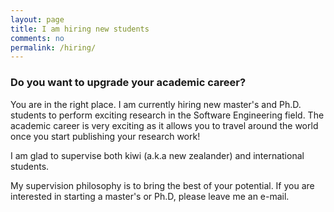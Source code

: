 ```yaml
---
layout: page      
title: I am hiring new students   
comments: no   
permalink: /hiring/   
---   
```


### Do you want to upgrade your academic career?

You are in the right place. I am currently hiring new master's and Ph.D.
students to perform exciting research in the Software Engineering field. 
The academic career is very exciting as it allows you to travel around the world
once you start publishing your research work! 

I am glad to supervise both kiwi (a.k.a new zealander) and international
students.

My supervision philosophy is to bring the best of your potential. If you are
interested in starting a master's or Ph.D, please leave me an e-mail.


